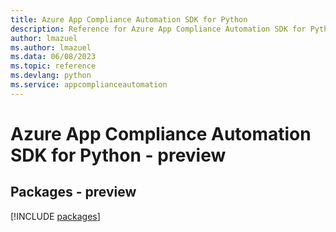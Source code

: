 ```yaml
---
title: Azure App Compliance Automation SDK for Python
description: Reference for Azure App Compliance Automation SDK for Python
author: lmazuel
ms.author: lmazuel
ms.data: 06/08/2023
ms.topic: reference
ms.devlang: python
ms.service: appcomplianceautomation
---
```

# Azure App Compliance Automation SDK for Python - preview
## Packages - preview
[!INCLUDE [packages](app-compliance-automation-index.md)]